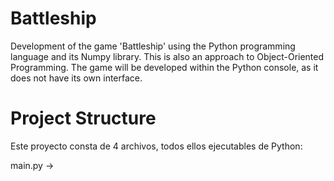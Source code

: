 # Battleship

Development of the game 'Battleship' using the Python programming language and its Numpy library. This is also an approach to Object-Oriented Programming. The game will be developed within the Python console, as it does not have its own interface.

# Project Structure

Este proyecto consta de 4 archivos, todos ellos ejecutables de Python: 

main.py -> 
